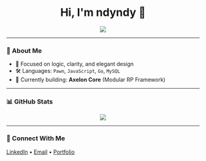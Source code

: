 <h1 align="center">Hi, I'm ndyndy 👋</h1>

<p align="center">
  <img src="https://readme-typing-svg.herokuapp.com/?lines=Backend+Developer;Critical+Thinker;Always+Evolving..." />
</p>

---

### 🌟 About Me

- 🧠 Focused on logic, clarity, and elegant design  
- 🛠 Languages: `Pawn`, `JavaScript`, `Go`, `MySQL`
- 🧩 Currently building: **Axelon Core** (Modular RP Framework)

---

### 📊 GitHub Stats

<p align="center">
  <img src="https://github-readme-stats.vercel.app/api?username=ndyy2&show_icons=true&theme=tokyonight" />
</p>

---

### 🔗 Connect With Me

<p>
  <a href="https://linkedin.com/in/yourusername" target="_blank">LinkedIn</a> •
  <a href="mailto:youremail@example.com">Email</a> •
  <a href="https://yourportfolio.com">Portfolio</a>
</p>
